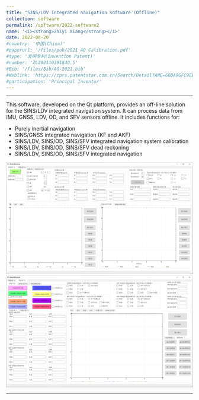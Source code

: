 ```yaml
---
title: "SINS/LDV integrated navigation software (Offline)"
collection: software
permalink: /software/2022-software2
name: '<i><strong>Zhiyi Xiang</strong></i>'
date: 2022-08-20
#country: '中国(China)'
#paperurl: '/files/pub/2021 AO Calibration.pdf'
#type: '发明专利(Invention Patent)'
#number: 'ZL202110391840.5'
#Bib: '/files/Bib/AO-2021.bib'
#Weblink: 'https://cprs.patentstar.com.cn/Search/Detail?ANE=6BDA9GFC9EEB9HGF9BIB9FFB9BHCABHA9IBB9AFE9BHD2BBA'
#participation: 'Principal Inventor'
---
```



------

This software, developed on the Qt platform, provides an off-line solution for the SINS/LDV integrated navigation system. It can process data from IMU, GNSS, LDV, OD, and SFV sensors offline. It includes functions for:

* Purely inertial navigation
* SINS/GNSS integrated navigation (KF and AKF)
* SINS/LDV, SINS/OD, SINS/SFV integrated navigation system calibration
* SINS/LDV, SINS/OD, SINS/SFV dead reckoning
* SINS/LDV, SINS/OD, SINS/SFV integrated navigation

![](/images/Software2-1.png)
<br>
![](/images/Software2-2.png)

------
